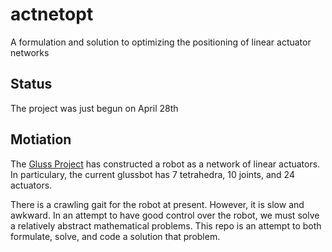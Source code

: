 # actnetopt
A formulation and solution to optimizing the positioning of linear actuator networks

## Status

The project was just begun on April 28th

## Motiation

The [Gluss Project](https://pubinv.github.io/gluss/) has constructed a robot as a network of linear actuators.
In particulary, the current glussbot has 7 tetrahedra, 10 joints, and 24 actuators.

There is a crawling gait for the robot at present. However, it is slow and awkward.  In an attempt to have good
control over the robot, we must solve a relatively abstract mathematical problems.  This repo is an attempt
to both formulate, solve, and code a solution that problem.
